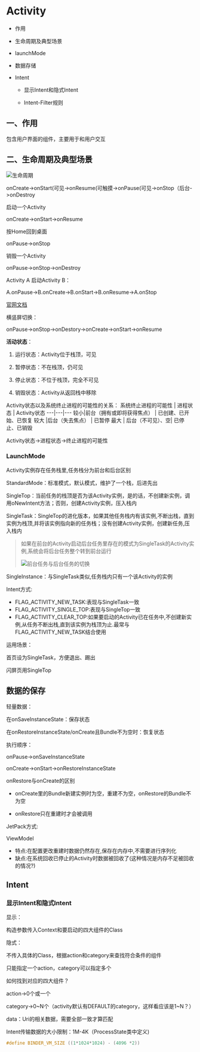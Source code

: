# Activity

- 作用

- 生命周期及典型场景

- launchMode

- 数据存储

- Intent

  - 显示Intent和隐式Intent

  - Intent-Filter规则

## 一、作用

包含用户界面的组件，主要用于和用户交互

## 二、生命周期及典型场景

![生命周期](https://developer.android.com/guide/components/images/activity_lifecycle.png)

onCreate->onStart(可见->onResume(可触摸->onPause(可见->onStop（后台->onDestroy

启动一个Activity

onCreate->onStart->onResume

按Home回到桌面

onPause->onStop

销毁一个Activity

onPause->onStop->onDestroy

Activity A 启动Activity B：

A.onPause->B.onCreate->B.onStart->B.onResume->A.onStop

[官网文档](https://developer.android.com/guide/components/activities/activity-lifecycle#onresume)

横竖屏切换：

onPause->onStop->onDestory->onCreate->onStart->onResume

**活动状态**：

1. 运行状态：Activity位于栈顶，可见

2. 暂停状态：不在栈顶，仍可见

3. 停止状态：不位于栈顶，完全不可见

4. 销毁状态：Activity从返回栈中移除

Activity状态以及系统终止进程的可能性的关系：
系统终止进程的可能性 | 进程状态 | Activity状态
---|---|---
较小|前台（拥有或即将获得焦点） | 已创建、已开始、已恢复
较大 |后台（失去焦点） | 已暂停
最大 | 后台（不可见）、空| 已停止、已销毁

Activity状态->进程状态->终止进程的可能性

### LaunchMode

Activity实例存在任务栈里,任务栈分为前台和后台区别

StandardMode：标准模式，默认模式，维护了一个栈，后进先出

SingleTop：当前任务的栈顶是否为该Activity实例，是的话，不创建新实例，调用oNewIntent方法；否则，创建Activity实例，压入栈内

SingleTask：SingleTop的进化版本，如果其他任务栈内有该实例,不断出栈，直到实例为栈顶,并将该实例指向新的任务栈；没有创建Activity实例，创建新任务,压入栈内

> 如果在前台的Activity启动后台任务里存在的模式为SingleTask的Activity实例,系统会将后台任务整个转到前台运行
>
> ![前台任务与后台任务的切换](https://developer.android.com/images/fundamentals/diagram_backstack_singletask_multiactivity.png)

SingleInstance：与SingleTask类似,任务栈内只有一个该Activity的实例

Intent方式:

- FLAG_ACTIVITY_NEW_TASK:表现与SingleTask一致
- FLAG_ACTIVITY_SINGLE_TOP:表现与SingleTop一致
- FLAG_ACTIVITY_CLEAR_TOP:如果要启动的Activity已在任务中,不创建新实例,从任务不断出栈,直到该实例为栈顶为止.最常与FLAG_ACTIVITY_NEW_TASK结合使用

运用场景：

首页设为SingleTask，方便退出、踢出

闪屏页用SingleTop

## 数据的保存

轻量数据：

在onSaveInstanceState：保存状态

在onRestoreInstanceState/onCreate且Bundle不为空时：恢复状态

执行顺序：

onPause->onSaveInstanceState

onCreate->onStart->onRestoreInstanceState

onRestore与onCreate的区别

- onCreate里的Bundle新建实例时为空，重建不为空，onRestore的Bundle不为空

- onRestore只在重建时才会被调用

JetPack方式:

ViewModel

- 特点:在配置更改重建时数据仍然存在,保存在内存中,不需要进行序列化
- 缺点:在系统回收已停止的Activity时数据被回收了(这种情况是内存不足被回收的情况?)

## Intent

### 显示Intent和隐式Intent

显示：

构造参数传入Context和要启动的四大组件的Class

隐式：

不传入具体的Class，根据action和category来查找符合条件的组件

只能指定一个action，category可以指定多个

如何找到对应的四大组件？

action->0个或一个

category->0~N个（activity默认有DEFAULT的category，这样看应该是1~N？）

data：Uri的相关数据，需要全部一致才算匹配

Intent传输数据的大小限制：1M-4K（ProcessState类中定义)

```c++
#define BINDER_VM_SIZE ((1*1024*1024) - (4096 *2))
```

